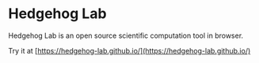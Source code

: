 # Hedgehog Lab

Hedgehog Lab is an open source scientific computation tool in browser. 

Try it at [https://hedgehog-lab.github.io/](https://hedgehog-lab.github.io/)
